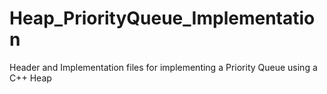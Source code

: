 # Heap_PriorityQueue_Implementation
Header and Implementation files for implementing a Priority Queue using a C++ Heap
